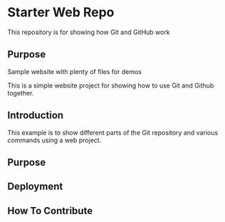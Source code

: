# Starter Web Repo

This repository is for showing how Git and GitHub work

## Purpose

Sample website with plenty of files for demos

This is a simple website project for showing how to use Git and Github together.

## Introduction

This example is to show different parts of the Git repository and various commands using a web project.

## Purpose

## Deployment

## How To Contribute